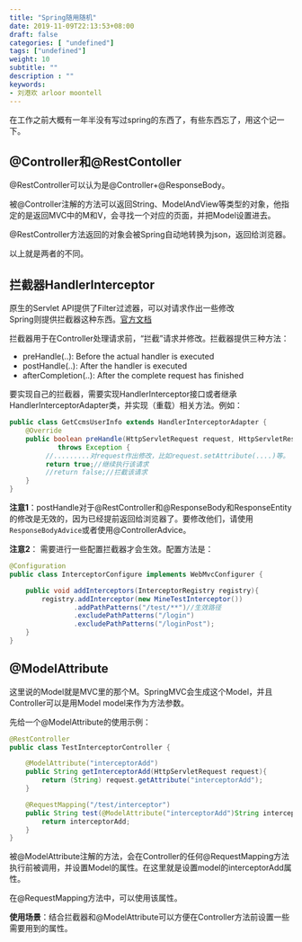 ```yaml
---
title: "Spring随用随机"
date: 2019-11-09T22:13:53+08:00
draft: false
categories: [ "undefined"]
tags: ["undefined"]
weight: 10
subtitle: ""
description : ""
keywords:
- 刘港欢 arloor moontell
---
```


在工作之前大概有一年半没有写过spring的东西了，有些东西忘了，用这个记一下。
<!--more-->

## @Controller和@RestContoller

@RestController可以认为是@Controller+@ResponseBody。

被@Controller注解的方法可以返回String、ModelAndView等类型的对象，他指定的是返回MVC中的M和V，会寻找一个对应的页面，并把Model设置进去。

@RestController方法返回的对象会被Spring自动地转换为json，返回给浏览器。

以上就是两者的不同。

## 拦截器HandlerInterceptor 

原生的Servlet API提供了Filter过滤器，可以对请求作出一些修改   
Spring则提供拦截器这种东西。[官方文档](https://docs.spring.io/spring/docs/5.2.1.RELEASE/spring-framework-reference/web.html#mvc-handlermapping-interceptor)


拦截器用于在Controller处理请求前，“拦截”请求并修改。拦截器提供三种方法：

- preHandle(..): Before the actual handler is executed
- postHandle(..): After the handler is executed
- afterCompletion(..): After the complete request has finished

要实现自己的拦截器，需要实现HandlerInterceptor接口或者继承HandlerInterceptorAdapter类，并实现（重载）相关方法。例如：

```java
public class GetCcmsUserInfo extends HandlerInterceptorAdapter {
    @Override
    public boolean preHandle(HttpServletRequest request, HttpServletResponse response, Object handler)
            throws Exception {
         //.........对request作出修改，比如request.setAttribute(....)等。
         return true;//继续执行该请求
         //return false;//拦截该请求
    }
}
```

**注意1**：postHandle对于@RestController和@ResponseBody和ResponseEntity的修改是无效的，因为已经提前返回给浏览器了。要修改他们，请使用`ResponseBodyAdvice`或者使用@ControllerAdvice。

**注意2**： 需要进行一些配置拦截器才会生效。配置方法是：

```java
@Configuration
public class InterceptorConfigure implements WebMvcConfigurer {

    public void addInterceptors(InterceptorRegistry registry){
        registry.addInterceptor(new MineTestInterceptor())
                .addPathPatterns("/test/**")//生效路径
                .excludePathPatterns("/login")
                .excludePathPatterns("/loginPost");
    }
}
```

## @ModelAttribute

这里说的Model就是MVC里的那个M。SpringMVC会生成这个Model，并且Controller可以是用Model model来作为方法参数。

先给一个@ModelAttribute的使用示例：

```java
@RestController
public class TestInterceptorController {

    @ModelAttribute("interceptorAdd")
    public String getInterceptorAdd(HttpServletRequest request){
        return (String) request.getAttribute("interceptorAdd");
    }

    @RequestMapping("/test/interceptor")
    public String test(@ModelAttribute("interceptorAdd")String interceptorAdd){
        return interceptorAdd;
    }
}
```

被@ModelAttribute注解的方法，会在Controller的任何@RequestMapping方法执行前被调用，并设置Model的属性。在这里就是设置model的interceptorAdd属性。

在@RequestMapping方法中，可以使用该属性。

**使用场景**：结合拦截器和@ModelAttribute可以方便在Controller方法前设置一些需要用到的属性。





